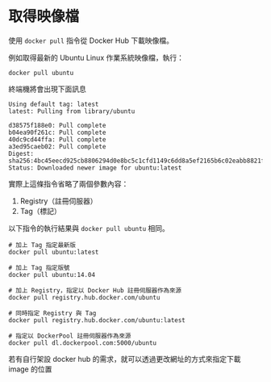 # 取得映像檔

使用 `docker pull` 指令從 Docker Hub 下載映像檔。

例如取得最新的 Ubuntu Linux 作業系統映像檔，執行：

`docker pull ubuntu`

終端機將會出現下面訊息

```
Using default tag: latest
latest: Pulling from library/ubuntu

d38575f188e0: Pull complete
b04ea90f261c: Pull complete
40dc9cd44ffa: Pull complete
a3ed95caeb02: Pull complete
Digest: sha256:4bc45eecd925cb8806294d0e8bc5c1cfd1149c6dd8a5ef2165b6c02eabb8821f
Status: Downloaded newer image for ubuntu:latest
```

實際上這條指令省略了兩個參數內容：

1. Registry（註冊伺服器）
2. Tag（標記）

以下指令的執行結果與 `docker pull ubuntu` 相同。

```
# 加上 Tag 指定最新版
docker pull ubuntu:latest

# 加上 Tag 指定版號
docker pull ubuntu:14.04

# 加上 Registry，指定以 Docker Hub 註冊伺服器作為來源
docker pull registry.hub.docker.com/ubuntu

# 同時指定 Registry 與 Tag
docker pull registry.hub.docker.com/ubuntu:latest

# 指定以 DockerPool 註冊伺服器作為來源
docker pull dl.dockerpool.com:5000/ubuntu
```

若有自行架設 docker hub 的需求，就可以透過更改網址的方式來指定下載 image 的位置
